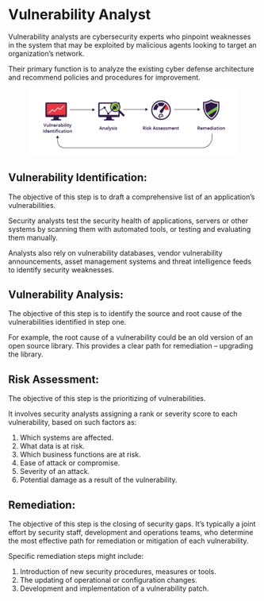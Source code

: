 # Vulnerability Analyst

Vulnerability analysts are cybersecurity experts who pinpoint weaknesses in the system that may be exploited by malicious agents looking to target an organization’s network.&#x20;

Their primary function is to analyze the existing cyber defense architecture and recommend policies and procedures for improvement.

<figure><img src="../../../.gitbook/assets/image (6) (1).png" alt=""><figcaption></figcaption></figure>

## Vulnerability Identification:

The objective of this step is to draft a comprehensive list of an application’s vulnerabilities.

Security analysts test the security health of applications, servers or other systems by scanning them with automated tools, or testing and evaluating them manually.

Analysts also rely on vulnerability databases, vendor vulnerability announcements, asset management systems and threat intelligence feeds to identify security weaknesses.

## Vulnerability Analysis:

The objective of this step is to identify the source and root cause of the vulnerabilities identified in step one.

For example, the root cause of a vulnerability could be an old version of an open source library. This provides a clear path for remediation – upgrading the library.

## Risk Assessment:

The objective of this step is the prioritizing of vulnerabilities.

It involves security analysts assigning a rank or severity score to each vulnerability, based on such factors as:

1. Which systems are affected.
2. What data is at risk.
3. Which business functions are at risk.
4. Ease of attack or compromise.
5. Severity of an attack.
6. Potential damage as a result of the vulnerability.

## Remediation:

The objective of this step is the closing of security gaps. It’s typically a joint effort by security staff, development and operations teams, who determine the most effective path for remediation or mitigation of each vulnerability.

Specific remediation steps might include:

1. Introduction of new security procedures, measures or tools.
2. The updating of operational or configuration changes.
3. Development and implementation of a vulnerability patch.
